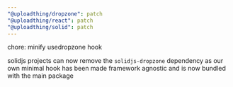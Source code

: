 ```yaml
---
"@uploadthing/dropzone": patch
"@uploadthing/react": patch
"@uploadthing/solid": patch
---
```


chore: minify usedropzone hook

solidjs projects can now remove the `solidjs-dropzone` dependency as our own minimal hook has been made framework agnostic and is now bundled with the main package